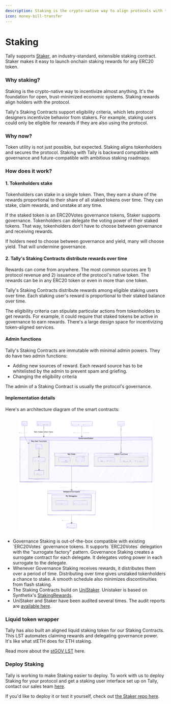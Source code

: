 ```yaml
---
description: Staking is the crypto-native way to align protocols with token holders
icon: money-bill-transfer
---
```


# Staking

Tally supports [Staker](https://github.com/withtally/staker), an industry-standard, extensible staking contract. Staker makes it easy to launch onchain staking rewards for any ERC20 token.

### Why staking?

Staking is the crypto-native way to incentivize almost anything. It's the foundation for open, trust-minimized economic systems. Staking rewards align holders with the protocol.

Tally's Staking Contracts support eligibility criteria, which lets protocol designers incentivize behavior from stakers. For example, staking users could only be eligible for rewards if they are also using the protocol.

### Why now?

Token utility is not just possible, but expected. Staking aligns tokenholders and secures the protocol. Staking with Tally is backward compatible with governance and future-compatible with ambitious staking roadmaps.

### How does it work?

#### **1. Tokenholders stake**

Tokenholders can stake in a single token. Then, they earn a share of the rewards proportional to their share of all staked tokens over time. They can stake, claim rewards, and unstake at any time.

If the staked token is an ERC20Votes governance tokens, Staker supports governance. Tokenholders can delegate the voting power of their staked tokens. That way, tokenholders don't have to choose between governance and receiving rewards.

If holders need to choose between governance and yield, many will choose yield. That will undermine governance.

#### **2. Tally's Staking Contracts distribute rewards over time**

Rewards can come from anywhere. The most common sources are 1) protocol revenue and 2) issuance of the protocol's native token. The rewards can be in any ERC20 token or even in more than one token.

Tally's Staking Contracts distribute rewards among eligible staking users over time. Each staking user's reward is proportional to their staked balance over time.

The eligibility criteria can stipulate particular actions from tokenholders to get rewards. For example, it could require that staked tokens be active in governance to earn rewards. There's a large design space for incentivizing token-aligned services.

#### Admin functions

Tally's Staking Contracts are immutable with minimal admin powers. They do have two admin functions:

* Adding new sources of reward. Each reward source has to be whitelisted by the admin to prevent spam and griefing.
* Changing the eligibility criteria

The admin of a Staking Contract is usually the protocol's governance.

#### **Implementation details**

Here's an architecture diagram of the smart contracts:

<figure><img src="../../.gitbook/assets/governance-staking.png" alt=""><figcaption></figcaption></figure>

* Governance Staking is out-of-the-box compatible with existing \`ERC20Votes\` governance tokens. It supports \`ERC20Votes\` delegation with the "surrogate factory" pattern. Governance Staking creates a surrogate contract for each delegate. It delegates voting power in each surrogate to the delegate.
* Whenever Governance Staking receives rewards, it distributes them over a period of time. Distributing over time gives unstaked tokenholders a chance to stake. A smooth schedule also minimizes discontinuities from flash staking.
* The Staking Contracts build on [UniStaker](https://github.com/uniswapfoundation/UniStaker). Unistaker is based on Synthetix's [StakingRewards](https://github.com/Synthetixio/synthetix/blob/develop/contracts/StakingRewards.sol).
* UniStaker and Staker have been audited several times. The audit reports are [available here](https://github.com/withtally/staker/tree/main/audits/unistaker).

### Liquid token wrapper

Tally has also built an aligned liquid staking token for our Staking Contracts. This LST automates claiming rewards and delegating governance power. It's like what stETH does for ETH staking.

Read more about the [stGOV LST](stgov-lst.md) here.

### Deploy Staking

Tally is working to make Staking easier to deploy. To work with us to deploy Staking for your protocol and get a staking user interface set up on Tally, contact our sales team [here](https://www.tally.xyz/contact).&#x20;

If you'd like to deploy it or test it yourself, check out [the Staker repo here](https://github.com/withtally/staker).
